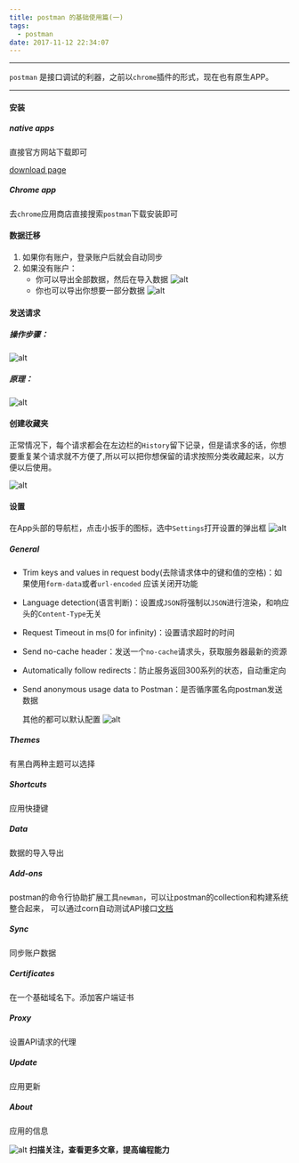 ```yaml
---
title: postman 的基础使用篇(一)
tags:
  - postman
date: 2017-11-12 22:34:07
---
```


------------------------------------------------------
`postman` 是接口调试的利器，之前以`chrome`插件的形式，现在也有原生APP。

---------------------------------------------------------

<!--more-->

#### 安装

##### native apps

直接官方网站下载即可

[download page](https://www.getpostman.com/apps)

##### Chrome app

去`chrome`应用商店直接搜索`postman`下载安装即可

#### 数据迁移

1. 如果你有账户，登录账户后就会自动同步
2. 如果没有账户：
    * 你可以导出全部数据，然后在导入数据
        ![alt](/images/postman/export.png)
    * 你也可以导出你想要一部分数据
        ![alt](/images/postman/export_less.png)

#### 发送请求

##### 操作步骤：
![alt](/images/postman/request_first.png)

##### 原理：
![alt](/images/postman/postman_view.png)

#### 创建收藏夹

正常情况下，每个请求都会在左边栏的`History`留下记录，但是请求多的话，你想要重复某个请求就不方便了,所以可以把你想保留的请求按照分类收藏起来，以方便以后使用。

![alt](/images/postman/postman_collection.png)

#### 设置

在App头部的导航栏，点击小扳手的图标，选中`Settings`打开设置的弹出框
![alt](/images/postman/postman_setting.png)

##### General
   
* Trim keys and values in request body(去除请求体中的键和值的空格)：如果使用`form-data`或者`url-encoded` 应该关闭开功能
* Language detection(语言判断)：设置成`JSON`将强制以`JSON`进行渲染，和响应头的`Content-Type`无关
* Request Timeout in ms(0 for infinity)：设置请求超时的时间
* Send no-cache header：发送一个`no-cache`请求头，获取服务器最新的资源
* Automatically follow redirects：防止服务返回300系列的状态，自动重定向
* Send anonymous usage data to Postman：是否循序匿名向postman发送数据

    其他的都可以默认配置
![alt](/images/postman/postman_general.png)

##### Themes
有黑白两种主题可以选择

##### Shortcuts
应用快捷键

##### Data
数据的导入导出

##### Add-ons 
postman的命令行协助扩展工具`newman`，可以让postman的collection和构建系统整合起来，
可以通过corn自动测试API接口[文档](https://www.getpostman.com/docs/postman/collection_runs/command_line_integration_with_newman)

##### Sync
同步账户数据

##### Certificates
在一个基础域名下。添加客户端证书

##### Proxy
设置API请求的代理

##### Update
应用更新

##### About
应用的信息


![alt](/images/Wechatcode.jpg)
**扫描关注，查看更多文章，提高编程能力**